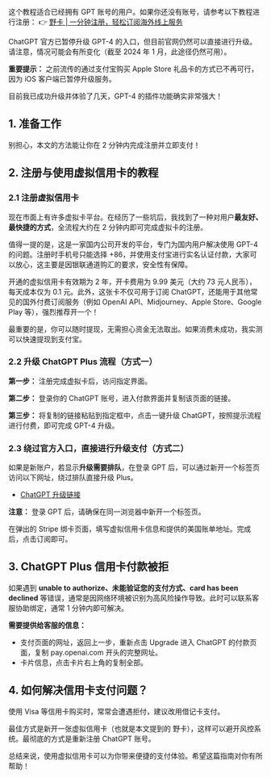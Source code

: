 这个教程适合已经拥有 GPT 账号的用户。如果你还没有账号，请参考以下教程进行注册：
👉 [野卡 | 一分钟注册，轻松订阅海外线上服务](https://bit.ly/bewildcard)

ChatGPT 官方已暂停升级 GPT-4 的入口，但目前官网仍然可以直接进行升级。请注意，情况可能会有所变化（截至 2024 年 1 月，此途径仍然可用）。

**重要提示：** 之前流传的通过支付宝购买 Apple Store 礼品卡的方式已不再可行，因为 iOS 客户端已暂停升级服务。

目前我已成功升级并体验了几天，GPT-4 的插件功能确实非常强大！

## 1. 准备工作

别担心，本文的方法能让你在 2 分钟内完成注册并立即支付！

## 2. 注册与使用虚拟信用卡的教程

### 2.1 注册虚拟信用卡

现在市面上有许多虚拟卡平台。在经历了一些坑后，我找到了一种对用户**最友好、最快捷的方式**，全流程大约在 2 分钟内即可完成虚拟卡的注册。

值得一提的是，这是一家国内公司开发的平台，专门为国内用户解决使用 GPT-4 的问题。注册时手机号只能选择 +86，并使用支付宝进行实名认证付款，大家可以放心，这主要是因银联通道购汇的要求，安全性有保障。

开通的虚拟信用卡有效期为 2 年，开卡费用为 9.99 美元（大约 73 元人民币），每天成本仅为 0.1 元。此外，这张卡不仅可用于订阅 ChatGPT，还能用于其他常见的国外付费订阅服务（例如 OpenAI API、Midjourney、Apple Store、Google Play 等），强烈推荐开一个！

最重要的是，你可以随时提现，无需担心资金无法取出。如果消费未成功，我实测可以快速提现到支付宝。

### 2.2 升级 ChatGPT Plus 流程（方式一）

**第一步：** 注册完成虚拟卡后，访问指定界面。

**第二步：** 登录你的 ChatGPT 账号，进入付款界面并复制该页面的链接。

**第三步：** 将复制的链接粘贴到指定框中，点击一键升级 ChatGPT，按照提示流程进行付费，即可完成 GPT-4 升级。

### 2.3 绕过官方入口，直接进行升级支付（方式二）

如果是新账户，若显示**升级需要排队**，在登录 GPT 后，可以通过新开一个标签页访问以下网址，绕过排队直接升级 Plus。

- [ChatGPT 升级链接](https://bit.ly/bewildcard)

**注意：** 登录 GPT 后，请确保在同一浏览器中新开一个标签页。

在弹出的 Stripe 绑卡页面，填写虚拟信用卡信息和提供的美国账单地址。完成后，点击订阅即可。

## 3. ChatGPT Plus 信用卡付款被拒

如果遇到 **unable to authorize、未能验证您的支付方式、card has been declined** 等错误，通常是因网络环境被识别为高风险操作导致。此时可以联系客服协助绑定，通常 1 分钟内即可解决。

**需要提供给客服的信息：**

- 支付页面的网址，返回上一步，重新点击 Upgrade 进入 ChatGPT 的付款页面，复制 pay.openai.com 开头的完整网址。
- 卡片信息，点击卡片右上角的复制全部。

## 4. 如何解决信用卡支付问题？

使用 Visa 等信用卡购买时，常常会遭遇拒付，建议改用借记卡支付。

最佳方式是新开一张虚拟信用卡（也就是本文提到的 野卡），这样可以避开风控系统。最彻底的方式是重新注册 ChatGPT 账号。

总结来说，使用虚拟信用卡可以为你带来便捷的支付体验。希望这篇指南对你有所帮助！